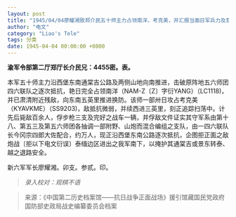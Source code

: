 ```yaml
---
layout: post
title: "1945/04/04廖耀湘致郑介民五十师主力占领南洋、考克美，并汇报当面日军兵力及意图掩护其向泰、越退兵"
author: "电文"
category: "Liao's Tele"
tags: 分类
date: 1945-04-04 00:00:00 +0800
---
```

**渝军令部第二厅郑厅长介民兄：4455密。表。**

本军五十师主力沿西堡东南通棠吉公路及两侧山地向南推进，击破原阵地五六师团四六联队之逐次抵抗，艳日完全占领南洋（NAM-Z〔Z〕字衍YANG）（LC1118)，并已肃清附近残敌，向东南五英里推进换防。该师一部卅日攻占考克美（KYAVKME）（SS9203)，敌抵抗微弱，并续西进三英里，刻正追踪扫荡中。计先后毙敌百余人，俘步枪三支及完好之战车一辆，并俘敌文件证实其守军系由第十八、第五三及第五六师团各抽调一部附野、山炮而混合编组之支队，由一四六联队长今冈宗四郎大佐配合，约万人，现正沿西堡东南公路逐次抵抗，企图拒正面之敌炮战〔拒以下电文衍误〕泰缅边区进出之我军南下，以掩护其通棠吉或景东转泰、越之退路安全。

新六军军长廖耀湘。卯支。参贰。印。


>*录入校对：观棋不语*

> 来源：《中国第二历史档案馆——抗日战争正面战场》援引馆藏国民党政府国防部史政局战史编纂委员会档案